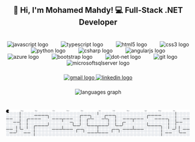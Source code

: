 <h2 align="center">👋 Hi, I'm Mohamed Mahdy! 💻 Full-Stack .NET Developer</h2>

###

<br clear="both">

<div align="center">
  <img src="https://cdn.jsdelivr.net/gh/devicons/devicon/icons/javascript/javascript-original.svg" height="19" alt="javascript logo"  />
  <img width="27" />
  <img src="https://cdn.jsdelivr.net/gh/devicons/devicon/icons/typescript/typescript-original.svg" height="19" alt="typescript logo"  />
  <img width="27" />
  <img src="https://cdn.jsdelivr.net/gh/devicons/devicon/icons/html5/html5-original.svg" height="19" alt="html5 logo"  />
  <img width="27" />
  <img src="https://cdn.jsdelivr.net/gh/devicons/devicon/icons/css3/css3-original.svg" height="19" alt="css3 logo"  />
  <img width="27" />
  <img src="https://cdn.jsdelivr.net/gh/devicons/devicon/icons/python/python-original.svg" height="19" alt="python logo"  />
  <img width="27" />
  <img src="https://cdn.jsdelivr.net/gh/devicons/devicon/icons/csharp/csharp-original.svg" height="19" alt="csharp logo"  />
  <img width="27" />
  <img src="https://cdn.jsdelivr.net/gh/devicons/devicon/icons/angularjs/angularjs-original.svg" height="19" alt="angularjs logo"  />
  <img width="27" />
  <img src="https://cdn.jsdelivr.net/gh/devicons/devicon/icons/azure/azure-original.svg" height="19" alt="azure logo"  />
  <img width="27" />
  <img src="https://cdn.jsdelivr.net/gh/devicons/devicon/icons/bootstrap/bootstrap-original.svg" height="19" alt="bootstrap logo"  />
  <img width="27" />
  <img src="https://cdn.jsdelivr.net/gh/devicons/devicon/icons/dot-net/dot-net-original.svg" height="19" alt="dot-net logo"  />
  <img width="27" />
  <img src="https://cdn.jsdelivr.net/gh/devicons/devicon/icons/git/git-original.svg" height="19" alt="git logo"  />
  <img width="27" />
  <img src="https://cdn.jsdelivr.net/gh/devicons/devicon/icons/microsoftsqlserver/microsoftsqlserver-plain.svg" height="19" alt="microsoftsqlserver logo"  />
</div>

###

<div align="center">
  <a href="mohamedmahdy3162@gmail.com" target="_blank">
    <img src="https://raw.githubusercontent.com/maurodesouza/profile-readme-generator/master/src/assets/icons/social/gmail/default.svg" width="112" height="30" alt="gmail logo"  />
  </a>
  <a href="http://linkedin.com/in/mohamedmahdy9" target="_blank">
    <img src="https://raw.githubusercontent.com/maurodesouza/profile-readme-generator/master/src/assets/icons/social/linkedin/default.svg" width="112" height="30" alt="linkedin logo"  />
  </a>
</div>

###

<div align="center">
  <img src="https://github-readme-stats.vercel.app/api/top-langs?username=Mohamedmahdy404&locale=en&hide_title=false&layout=compact&card_width=320&langs_count=8&theme=dracula&hide_border=false" height="150" alt="languages graph"  />
</div>

###

<br clear="both">

<picture>
  <source media="(prefers-color-scheme: dark)" srcset="https://raw.githubusercontent.com/Mohamedmahdy404/Mohamedmahdy404/output/pacman-contribution-graph-dark.svg">
  <source media="(prefers-color-scheme: light)" srcset="https://raw.githubusercontent.com/Mohamedmahdy404/Mohamedmahdy404/output/pacman-contribution-graph.svg">
  <img alt="pacman contribution graph" src="https://raw.githubusercontent.com/Mohamedmahdy404/Mohamedmahdy404/output/pacman-contribution-graph.svg">
</picture>

###
